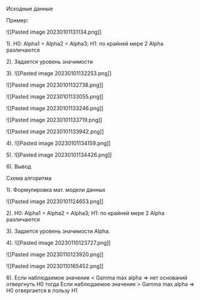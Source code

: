 Исходные данные

Пример:

![[Pasted image 20230101131134.png]]

1). H0: Alpha1 = Alpha2 = Alpha3; H1: по крайней мере 2 Alpha различаются

2). Задается уровень значимости

3). ![[Pasted image 20230101132253.png]]

![[Pasted image 20230101132738.png]]

![[Pasted image 20230101133055.png]]

![[Pasted image 20230101133246.png]]

![[Pasted image 20230101133719.png]]

![[Pasted image 20230101133942.png]]

4). ![[Pasted image 20230101134159.png]]

5). ![[Pasted image 20230101134426.png]]

6). Вывод


Схема алгоритма 

1). Формулировка мат. модели данных

![[Pasted image 20230101124653.png]]

2).  H0: Alpha1 = Alpha2 = Alpha3; H1: по крайней мере 2 Alpha различаются

3). Задается уровень значимости Alpha.

4). ![[Pasted image 20230110123727.png]]

![[Pasted image 20230110123920.png]]

![[Pasted image 20230110165452.png]]

6). Если наблюдаемое значение < Gamma max alpha => нет оснований отвергнуть H0 тогда 
Если наблюдаемое значение > Gamma max alpha  =>  H0 отвергается в пользу H1 